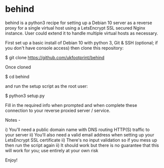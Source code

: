 # behind

behind is a python3 recipe for setting up a Debian 10 server as a reverse proxy for a single virtual host using  a LetsEncrypt SSL secured Nginx instance. User could extend it to handle multiple virtual hosts as necessary.

First set up a basic install of Debian 10 with python 3, Git & SSH (optional; if you don't have console access) then clone this repository:

$  git clone https://github.com/ukfootprint/behind

Once cloned

$ cd behind

and run the setup script as the root user:

$ python3 setup.py

Fill in the required info when prompted and when complete these connection to your reverse proxied server / service.

Notes - 

i) You'll need a public domain name with DNS routing HTTP(S) traffic to your server
ii) You'll also need a valid email address when setting up your LetsEncrypt SSL certificate
ii) There's no input validation so if you mess up then run the script again
ii) It should work but there is no guarantee that this will work for you; use entirely at your own risk

Enjoy!

